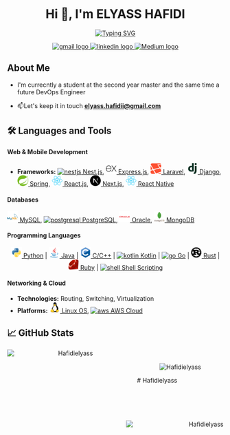 <h1 align="center">Hi 👋, I'm ELYASS HAFIDI</h1>

<p align="center">
    <a align="center" href="https://git.io/typing-svg">
        <img src="https://readme-typing-svg.demolab.com?font=Fira+Code&pause=1000&random=false&width=215&lines=+++DevOps Engineer;Java Developper" alt="Typing SVG" />
    </a>
</p>

<p align="center">
    <a href="mailto:elyass.hafidii@gmail.com" target="_blank">
        <img src="https://img.shields.io/static/v1?message=Gmail&logo=gmail&label=&color=D14836&logoColor=white&labelColor=&style=for-the-badge" height="25" alt="gmail logo"  />
    </a>
  <a href="https://www.linkedin.com/in/elyass-hafidi" target="_blank">
        <img src="https://img.shields.io/static/v1?message=LinkedIn&logo=linkedin&label=&color=0077B5&logoColor=white&labelColor=&style=for-the-badge" height="25" alt="linkedin logo"  />
  </a>
  <a href="https://medium.com/@elyass.hafidii" target="_blank">
      <img src="https://img.shields.io/static/v1?message=Medium&logo=Medium&label=&color=rgb(0,0,0)&logoColor=white&labelColor=&style=for-the-badge" height="25" alt="Medium logo"  />
  </a>
  
</p>

## About Me

- I'm currecntly a student at the second year master and the same time a future DevOps Engineer

- 📫Let's keep it in touch **elyass.hafidii@gmail.com**

## 🛠 Languages and Tools
#### Web & Mobile Development

- **Frameworks:**
  <a href="https://nestjs.com/" target="_blank" rel="noreferrer"><img src="[https://raw.githubusercontent.com/devicons/devicon/master/icons/nestjs/nestjs-plain.svg](https://www.svgrepo.com/show/373872/nestjs.svg" alt="nestjs" height="25"/> Nest.js</a>,
  <a href="https://expressjs.com/" target="_blank" rel="noreferrer"><img src="https://raw.githubusercontent.com/devicons/devicon/master/icons/express/express-original.svg" alt="express" height="25"/> Express.js</a>,
  <a href="https://laravel.com/" target="_blank" rel="noreferrer"><img src="https://raw.githubusercontent.com/devicons/devicon/master/icons/laravel/laravel-plain.svg" alt="laravel" height="25"/> Laravel</a>,
  <a href="https://www.djangoproject.com/" target="_blank" rel="noreferrer"><img src="https://raw.githubusercontent.com/devicons/devicon/master/icons/django/django-plain.svg" alt="django" height="25"/> Django</a>,
  <a href="https://spring.io/" target="_blank" rel="noreferrer"><img src="https://raw.githubusercontent.com/devicons/devicon/master/icons/spring/spring-original.svg" alt="spring" height="25"/> Spring</a>,
  <a href="https://reactjs.org/" target="_blank" rel="noreferrer"><img src="https://raw.githubusercontent.com/devicons/devicon/master/icons/react/react-original.svg" alt="react" height="25"/> React.js</a>,
  <a href="https://nextjs.org/" target="_blank" rel="noreferrer"><img src="https://raw.githubusercontent.com/devicons/devicon/master/icons/nextjs/nextjs-original.svg" alt="nextjs" height="25"/> Next.js</a>,
  <a href="https://reactnative.dev/" target="_blank" rel="noreferrer"><img src="https://raw.githubusercontent.com/devicons/devicon/master/icons/react/react-original.svg" alt="reactnative" height="25"/> React Native</a>

  
#### Databases

<a href="https://www.mysql.com/" target="_blank" rel="noreferrer"> <img src="https://raw.githubusercontent.com/devicons/devicon/master/icons/mysql/mysql-original-wordmark.svg" alt="mysql" height="25"/> MySQL</a>,
<a href="https://www.postgresql.org/" target="_blank" rel="noreferrer"> <img src="https://www.svgrepo.com/show/354200/postgresql.svg" alt="postgresql" height="25"/> PostgreSQL</a>,
<a href="https://www.oracle.com/" target="_blank" rel="noreferrer"> <img src="https://raw.githubusercontent.com/devicons/devicon/master/icons/oracle/oracle-original.svg" alt="oracle" height="25"/> Oracle</a>,
<a href="https://www.mongodb.com/" target="_blank" rel="noreferrer"> <img src="https://raw.githubusercontent.com/devicons/devicon/master/icons/mongodb/mongodb-original-wordmark.svg" alt="mongodb" height="25"/> MongoDB</a>



#### Programming Languages

<p align="center">
    <a href="https://www.python.org" target="_blank" rel="noreferrer"> <img src="https://raw.githubusercontent.com/devicons/devicon/master/icons/python/python-original.svg" alt="python" height="25"/> Python</a> | 
    <a href="https://www.java.com" target="_blank" rel="noreferrer"> <img src="https://raw.githubusercontent.com/devicons/devicon/master/icons/java/java-original.svg" alt="java" height="25"/> Java</a> | 
    <a href="https://www.cprogramming.com/" target="_blank" rel="noreferrer"> <img src="https://raw.githubusercontent.com/devicons/devicon/master/icons/c/c-original.svg" alt="c" height="25"/> C/C++</a> | 
    <a href="https://kotlinlang.org/" target="_blank" rel="noreferrer"> <img src="https://cdn.jsdelivr.net/gh/devicons/devicon/icons/kotlin/kotlin-original.svg" alt="kotlin" height="25"/> Kotlin</a> | 
    <a href="https://golang.org/" target="_blank" rel="noreferrer"> <img src="https://cdn.jsdelivr.net/gh/devicons/devicon/icons/go/go-original.svg" alt="go" height="25"/> Go</a> |
    <a href="https://www.rust-lang.org/" target="_blank" rel="noreferrer"> <img src="https://raw.githubusercontent.com/devicons/devicon/master/icons/rust/rust-plain.svg" alt="rust" height="25"/> Rust</a> |
    <a href="https://www.ruby-lang.org/" target="_blank" rel="noreferrer"> <img src="https://raw.githubusercontent.com/devicons/devicon/master/icons/ruby/ruby-original.svg" alt="ruby" height="25"/> Ruby</a> |
    <a href="https://www.gnu.org/software/bash/" target="_blank" rel="noreferrer"> <img src="https://cdn.jsdelivr.net/gh/devicons/devicon/icons/bash/bash-original.svg" alt="shell" height="25"/> Shell Scripting</a>
</p>

#### Networking & Cloud

- **Technologies:** Routing, Switching, Virtualization
- **Platforms:** <a href="https://www.linux.org/" target="_blank" rel="noreferrer"><img src="https://raw.githubusercontent.com/devicons/devicon/master/icons/linux/linux-original.svg" alt="linux" height="25"/> Linux OS</a>,
  <a href="https://aws.amazon.com/" target="_blank" rel="noreferrer"><img src="https://cdn.jsdelivr.net/gh/devicons/devicon/icons/amazonwebservices/amazonwebservices-original.svg" alt="aws" height="25"/> AWS Cloud</a>

## 📈 GitHub Stats

<p align="center">
    <img width="60%" height="165px" align="left" src="https://github-profile-trophy.vercel.app/?username=Hafidielyass&theme=onedark" alt="Hafidielyass" />
</p>
<br/>

<p align="right">
    <img width="45%" height="165px" align="right" src="https://github-readme-stats.vercel.app/api/top-langs/?username=Hafidielyass&layout=compact&hide_border=true" alt="Hafidielyass" />
</p>

<p align="center" >
  <img width="50%" align="center" src="https://github-readme-streak-stats.herokuapp.com/?user=Hafidielyass" alt="Hafidielyass" />
</p>
# Hafidielyass
